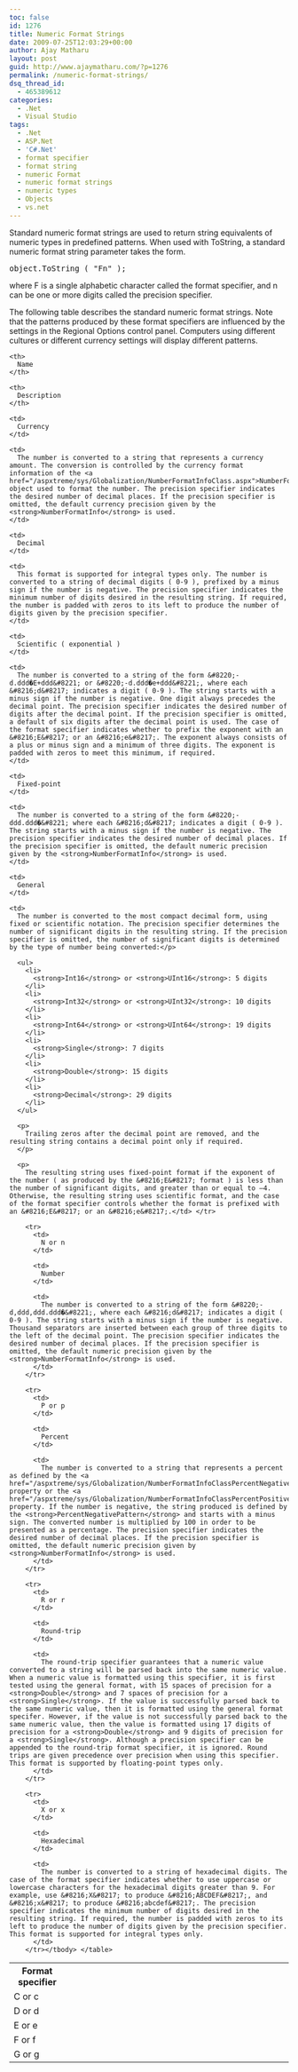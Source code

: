 ```yaml
---
toc: false
id: 1276
title: Numeric Format Strings
date: 2009-07-25T12:03:29+00:00
author: Ajay Matharu
layout: post
guid: http://www.ajaymatharu.com/?p=1276
permalink: /numeric-format-strings/
dsq_thread_id:
  - 465389612
categories:
  - .Net
  - Visual Studio
tags:
  - .Net
  - ASP.Net
  - 'C#.Net'
  - format specifier
  - format string
  - numeric Format
  - numeric format strings
  - numeric types
  - Objects
  - vs.net
---
```

Standard numeric format strings are used to return string equivalents of numeric types in predefined patterns. When used with ToString, a standard numeric format string parameter takes the form.

<pre class="c-sharp">object.ToString ( "Fn" );</pre>

where F is a single alphabetic character called the format specifier, and n can be one or more digits called the precision specifier.

The following table describes the standard numeric format strings. Note that the patterns produced by these format specifiers are influenced by the settings in the Regional Options control panel. Computers using different cultures or different currency settings will display different patterns.

<table class="data" border="0" cellspacing="1" width="95%" align="center">
  <col width="20%"></col> <col width="25%"></col> <col width="55%"></col> <tr>
    <th>
      Format specifier
    </th>
    
    <th>
      Name
    </th>
    
    <th>
      Description
    </th>
  </tr>
  
  <tr>
    <td>
      C or c
    </td>
    
    <td>
      Currency
    </td>
    
    <td>
      The number is converted to a string that represents a currency amount. The conversion is controlled by the currency format information of the <a href="/aspxtreme/sys/Globalization/NumberFormatInfoClass.aspx">NumberFormatInfo</a> object used to format the number. The precision specifier indicates the desired number of decimal places. If the precision specifier is omitted, the default currency precision given by the <strong>NumberFormatInfo</strong> is used.
    </td>
  </tr>
  
  <tr>
    <td>
      D or d
    </td>
    
    <td>
      Decimal
    </td>
    
    <td>
      This format is supported for integral types only. The number is converted to a string of decimal digits ( 0-9 ), prefixed by a minus sign if the number is negative. The precision specifier indicates the minimum number of digits desired in the resulting string. If required, the number is padded with zeros to its left to produce the number of digits given by the precision specifier.
    </td>
  </tr>
  
  <tr>
    <td>
      E or e
    </td>
    
    <td>
      Scientific ( exponential )
    </td>
    
    <td>
      The number is converted to a string of the form &#8220;-d.ddd�E+ddd&#8221; or &#8220;-d.ddd�e+ddd&#8221;, where each &#8216;d&#8217; indicates a digit ( 0-9 ). The string starts with a minus sign if the number is negative. One digit always precedes the decimal point. The precision specifier indicates the desired number of digits after the decimal point. If the precision specifier is omitted, a default of six digits after the decimal point is used. The case of the format specifier indicates whether to prefix the exponent with an &#8216;E&#8217; or an &#8216;e&#8217;. The exponent always consists of a plus or minus sign and a minimum of three digits. The exponent is padded with zeros to meet this minimum, if required.
    </td>
  </tr>
  
  <tr>
    <td>
      F or f
    </td>
    
    <td>
      Fixed-point
    </td>
    
    <td>
      The number is converted to a string of the form &#8220;-ddd.ddd�&#8221; where each &#8216;d&#8217; indicates a digit ( 0-9 ). The string starts with a minus sign if the number is negative. The precision specifier indicates the desired number of decimal places. If the precision specifier is omitted, the default numeric precision given by the <strong>NumberFormatInfo</strong> is used.
    </td>
  </tr>
  
  <tr>
    <td>
      G or g
    </td>
    
    <td>
      General
    </td>
    
    <td>
      The number is converted to the most compact decimal form, using fixed or scientific notation. The precision specifier determines the number of significant digits in the resulting string. If the precision specifier is omitted, the number of significant digits is determined by the type of number being converted:</p> 
      
      <ul>
        <li>
          <strong>Int16</strong> or <strong>UInt16</strong>: 5 digits
        </li>
        <li>
          <strong>Int32</strong> or <strong>UInt32</strong>: 10 digits
        </li>
        <li>
          <strong>Int64</strong> or <strong>UInt64</strong>: 19 digits
        </li>
        <li>
          <strong>Single</strong>: 7 digits
        </li>
        <li>
          <strong>Double</strong>: 15 digits
        </li>
        <li>
          <strong>Decimal</strong>: 29 digits
        </li>
      </ul>
      
      <p>
        Trailing zeros after the decimal point are removed, and the resulting string contains a decimal point only if required.
      </p>
      
      <p>
        The resulting string uses fixed-point format if the exponent of the number ( as produced by the &#8216;E&#8217; format ) is less than the number of significant digits, and greater than or equal to –4. Otherwise, the resulting string uses scientific format, and the case of the format specifier controls whether the format is prefixed with an &#8216;E&#8217; or an &#8216;e&#8217;.</td> </tr> 
        
        <tr>
          <td>
            N or n
          </td>
          
          <td>
            Number
          </td>
          
          <td>
            The number is converted to a string of the form &#8220;-d,ddd,ddd.ddd�&#8221;, where each &#8216;d&#8217; indicates a digit ( 0-9 ). The string starts with a minus sign if the number is negative. Thousand separators are inserted between each group of three digits to the left of the decimal point. The precision specifier indicates the desired number of decimal places. If the precision specifier is omitted, the default numeric precision given by the <strong>NumberFormatInfo</strong> is used.
          </td>
        </tr>
        
        <tr>
          <td>
            P or p
          </td>
          
          <td>
            Percent
          </td>
          
          <td>
            The number is converted to a string that represents a percent as defined by the <a href="/aspxtreme/sys/Globalization/NumberFormatInfoClassPercentNegativePattern.aspx">NumberFormatInfo.PercentNegativePattern</a> property or the <a href="/aspxtreme/sys/Globalization/NumberFormatInfoClassPercentPositivePattern.aspx">NumberFormatInfo.PercentPositivePattern</a> property. If the number is negative, the string produced is defined by the <strong>PercentNegativePattern</strong> and starts with a minus sign. The converted number is multiplied by 100 in order to be presented as a percentage. The precision specifier indicates the desired number of decimal places. If the precision specifier is omitted, the default numeric precision given by <strong>NumberFormatInfo</strong> is used.
          </td>
        </tr>
        
        <tr>
          <td>
            R or r
          </td>
          
          <td>
            Round-trip
          </td>
          
          <td>
            The round-trip specifier guarantees that a numeric value converted to a string will be parsed back into the same numeric value. When a numeric value is formatted using this specifier, it is first tested using the general format, with 15 spaces of precision for a <strong>Double</strong> and 7 spaces of precision for a <strong>Single</strong>. If the value is successfully parsed back to the same numeric value, then it is formatted using the general format specifer. However, if the value is not successfully parsed back to the same numeric value, then the value is formatted using 17 digits of precision for a <strong>Double</strong> and 9 digits of precision for a <strong>Single</strong>. Although a precision specifier can be appended to the round-trip format specifier, it is ignored. Round trips are given precedence over precision when using this specifier. This format is supported by floating-point types only.
          </td>
        </tr>
        
        <tr>
          <td>
            X or x
          </td>
          
          <td>
            Hexadecimal
          </td>
          
          <td>
            The number is converted to a string of hexadecimal digits. The case of the format specifier indicates whether to use uppercase or lowercase characters for the hexadecimal digits greater than 9. For example, use &#8216;X&#8217; to produce &#8216;ABCDEF&#8217;, and &#8216;x&#8217; to produce &#8216;abcdef&#8217;. The precision specifier indicates the minimum number of digits desired in the resulting string. If required, the number is padded with zeros to its left to produce the number of digits given by the precision specifier. This format is supported for integral types only.
          </td>
        </tr></tbody> </table>
